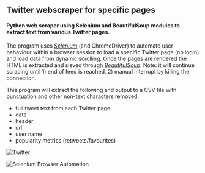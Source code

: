 ## Twitter webscraper for specific pages
  
#### Python web scraper using Selenium and BeautifulSoup modules to extract text from various Twitter pages.
  
The program uses *<a href="http://www.seleniumhq.org/" target="_blank">Selenium</a>* (and ChromeDriver) to automate user behaviour within a browser session to load a specific Twitter page (no login) and load data from dynamic scrolling. Once the pages are rendered the HTML is extracted and sieved through *<a href="http://www.crummy.com/software/BeautifulSoup/bs4/doc/" target="_blank">BeautifulSoup</a>*. Note: it will continue scraping until 1) end of feed is reached, 2) manual interrupt by killing the connection.
  
This program will extract the following and output to a CSV file with punctuation and other non-text characters removed:
- full tweet text from each Twitter page
- date
- header
- url
- user name 
- popularity metrics (retweets/favourites)


![Twitter](https://g.twimg.com/Twitter_logo_blue.png)

![Selenium Browser Automation](http://www.seleniumhq.org/images/big-logo.png)

